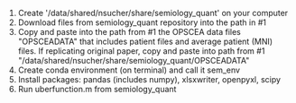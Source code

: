 1. Create '/data/shared/nsucher/share/semiology_quant' on your computer
2. Download files from semiology_quant repository into the path in #1
3. Copy and paste into the path from #1 the OPSCEA data files "OPSCEADATA" that includes patient files and average patient (MNI) files. If replicating original paper, copy and paste into path from #1 "/data/shared/nsucher/share/semiology_quant/OPSCEADATA"
4. Create conda environment (on terminal) and call it sem_env
5. Install packages: pandas (includes numpy), xlsxwriter, openpyxl, scipy
6. Run uberfunction.m from semiology_quant
